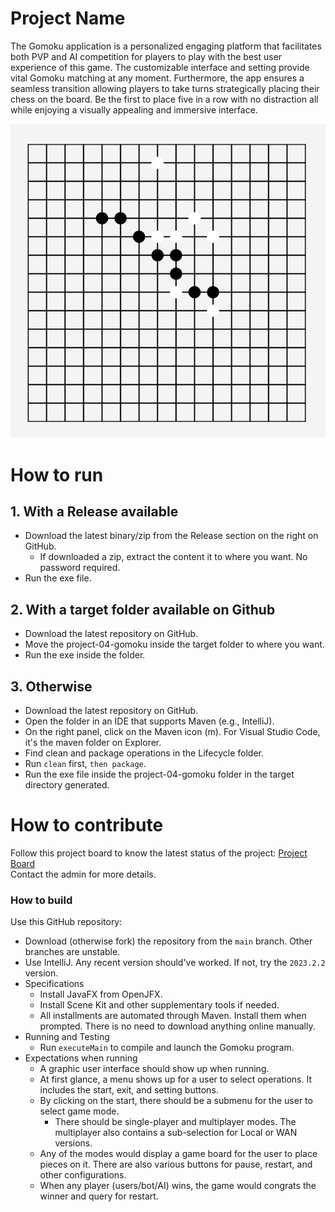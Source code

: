 # Project Name
The Gomoku application is a personalized engaging platform that facilitates both PVP 
and AI competition for players to play with the best user experience of this game. 
The customizable interface and setting provide vital Gomoku matching at any moment. 
Furthermore, the app ensures a seamless transition allowing players to take turns 
strategically placing their chess on the board. Be the first to place five in a row 
with no distraction all while enjoying a visually appealing and immersive interface.

![This is a screenshot.](images.png)

# How to run
## 1. With a Release available
* Download the latest binary/zip from the Release section on the right on GitHub.
    * If downloaded a zip, extract the content it to where you want. No password required.
* Run the exe file.  

## 2. With a target folder available on Github
* Download the latest repository on GitHub.
* Move the project-04-gomoku inside the target folder to where you want.
* Run the exe inside the folder.  

## 3. Otherwise 
* Download the latest repository on GitHub.
* Open the folder in an IDE that supports Maven (e.g., IntelliJ).
* On the right panel, click on the Maven icon (m). For Visual Studio Code, it's the maven folder on Explorer.
* Find clean and package operations in the Lifecycle folder. 
* Run ``` clean ``` first, ``` then package ```.
* Run the exe file inside the project-04-gomoku folder in the target directory generated.  

# How to contribute
Follow this project board to know the latest status of the project: [Project Board](https://github.com/orgs/cis3296f23/projects/131])  
Contact the admin for more details.

### How to build
Use this GitHub repository: 
* Download (otherwise fork) the repository from the ``` main ``` branch. Other branches are unstable.
* Use IntelliJ. Any recent version should've worked. If not, try the ``` 2023.2.2 ``` version.
* Specifications
    * Install JavaFX from OpenJFX.
    * Install Scene Kit and other supplementary tools if needed.
    * All installments are automated through Maven. Install them when prompted. There is no need to download anything online manually.
* Running and Testing
    * Run ```executeMain``` to compile and launch the Gomoku program.
* Expectations when running
    * A graphic user interface should show up when running.
    * At first glance, a menu shows up for a user to select operations. It includes the start, exit, and setting buttons. 
    * By clicking on the start, there should be a submenu for the user to select game mode.
        * There should be single-player and multiplayer modes. The multiplayer also contains a sub-selection for Local or WAN versions.
    * Any of the modes would display a game board for the user to place pieces on it. There are also various buttons for pause, restart, and other configurations. 
    * When any player (users/bot/AI) wins, the game would congrats the winner and query for restart. 
